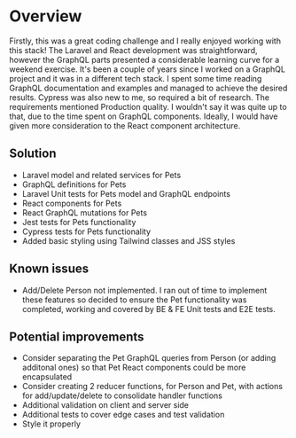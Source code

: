 # Overview

Firstly, this was a great coding challenge and I really enjoyed working with this stack! The Laravel and React development was straightforward, however the GraphQL parts
presented a considerable learning curve for a weekend exercise. It's been a couple of years since I worked on a GraphQL project and it was in a different tech stack. I spent some time reading GraphQL documentation and examples and managed to achieve the desired results. Cypress was also new to me, so required a bit of research. The requirements mentioned Production quality. I wouldn't say it was quite up to that, due to the time spent on GraphQL components. Ideally, I would have given more consideration to the React component architecture.

## Solution

* Laravel model and related services for Pets
* GraphQL definitions for Pets
* Laravel Unit tests for Pets model and GraphQL endpoints
* React components for Pets
* React GraphQL mutations for Pets
* Jest tests for Pets functionality
* Cypress tests for Pets functionality
* Added basic styling using Tailwind classes and JSS styles
  
## Known issues

* Add/Delete Person not implemented. I ran out of time to implement these features so decided to ensure the Pet functionality was completed, working and covered by BE & FE Unit tests and E2E tests.
  
## Potential improvements

* Consider separating the Pet GraphQL queries from Person (or adding additonal ones) so that Pet React components could be more encapsulated
* Consider creating 2 reducer functions, for Person and Pet, with actions for add/update/delete to consolidate handler functions
* Additional validation on client and server side
* Additional tests to cover edge cases and test validation
* Style it properly
